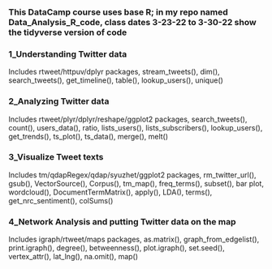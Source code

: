 ### This DataCamp course uses base R; in my repo named Data_Analysis_R_code, class dates 3-23-22 to 3-30-22 show the tidyverse version of code

### 1_Understanding Twitter data
Includes rtweet/httpuv/dplyr packages, stream_tweets(), dim(), search_tweets(), get_timeline(), table(), lookup_users(), unique()

### 2_Analyzing Twitter data
Includes rtweet/plyr/dplyr/reshape/ggplot2 packages, search_tweets(), count(), users_data(), ratio, lists_users(), lists_subscribers(), lookup_users(), get_trends(), ts_plot(), ts_data(), merge(), melt()

### 3_Visualize Tweet texts
Includes tm/qdapRegex/qdap/syuzhet/ggplot2 packages, rm_twitter_url(), gsub(), VectorSource(), Corpus(), tm_map(), freq_terms(), subset(), bar plot, wordcloud(), DocumentTermMatrix(), apply(), LDA(), terms(), get_nrc_sentiment(), colSums()

### 4_Network Analysis and putting Twitter data on the map
Includes igraph/rtweet/maps packages, as.matrix(), graph_from_edgelist(), print.igraph(), degree(), betweenness(), plot.igraph(), set.seed(), vertex_attr(), lat_lng(), na.omit(), map()